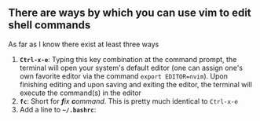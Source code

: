 ## There are ways by which you can use vim to edit shell commands
As far as I know there exist at least three ways
01. **`Ctrl-x-e`**: Typing this key combination at the command prompt, the terminal will open your system's default editor (one can assign one's own favorite editor via the command `export EDITOR=nvim`). Upon finishing editing and upon saving and exiting the editor, the terminal will execute the command(s) in the editor
02. **`fc`**: Short for _**f**ix **c**ommand_. This is pretty much identical to `Ctrl-x-e`
03. Add a line to **`~/.bashrc`**:





